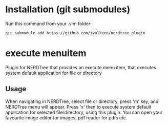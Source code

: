 Installation (git submodules)
=

Run this command from your .vim folder:

    git submodule add https://github.com/ivalkeen/nerdtree_plugin

execute menuitem
=

Plugin for NERDTree that provides an execute menu item, that executes system default application for file or directory

Usage
-
When navigating in NERDTree, select file or directory, press 'm' key, and NERDTree menu will appear. Press 'x' then to execute system default application for selected file/directory, using this plugin. You can open your favourite image editor for images, pdf reader for pdfs etc.
